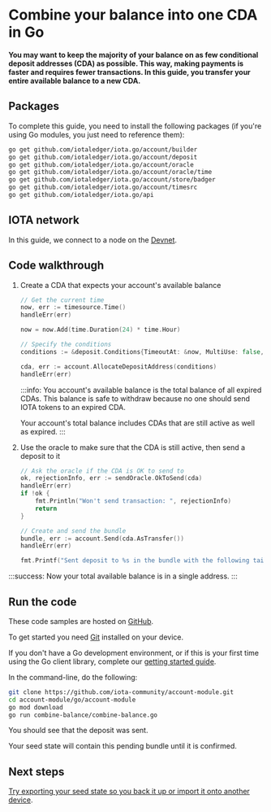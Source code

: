# Combine your balance into one CDA in Go

**You may want to keep the majority of your balance on as few conditional deposit addresses (CDA) as possible. This way, making payments is faster and requires fewer transactions. In this guide, you transfer your entire available balance to a new CDA.**

## Packages

To complete this guide, you need to install the following packages (if you're using Go modules, you just need to reference them):

```bash
go get github.com/iotaledger/iota.go/account/builder
go get github.com/iotaledger/iota.go/account/deposit
go get github.com/iotaledger/iota.go/account/oracle
go get github.com/iotaledger/iota.go/account/oracle/time
go get github.com/iotaledger/iota.go/account/store/badger
go get github.com/iotaledger/iota.go/account/timesrc
go get github.com/iotaledger/iota.go/api
```

## IOTA network

In this guide, we connect to a node on the [Devnet](root://getting-started/0.1/network/iota-networks.md#devnet).

## Code walkthrough

1. Create a CDA that expects your account's available balance

    ```go
    // Get the current time
    now, err := timesource.Time()
    handleErr(err)

    now = now.Add(time.Duration(24) * time.Hour)

    // Specify the conditions
    conditions := &deposit.Conditions{TimeoutAt: &now, MultiUse: false, ExpectedAmount: account.AvailableBalance() }

    cda, err := account.AllocateDepositAddress(conditions)
    handleErr(err)
    ```

    :::info:
    You account's available balance is the total balance of all expired CDAs. This balance is safe to withdraw because no one should send IOTA tokens to an expired CDA.

    Your account's total balance includes CDAs that are still active as well as expired.
    :::

2. Use the oracle to make sure that the CDA is still active, then send a deposit to it

    ```go
    // Ask the oracle if the CDA is OK to send to
	ok, rejectionInfo, err := sendOracle.OkToSend(cda)
	handleErr(err)
	if !ok {
		fmt.Println("Won't send transaction: ", rejectionInfo)
		return
	}

	// Create and send the bundle
	bundle, err := account.Send(cda.AsTransfer())
	handleErr(err)

	fmt.Printf("Sent deposit to %s in the bundle with the following tail transaction hash %s\n", cda.Address, bundle[len(bundle)-1].Hash)
    ```

:::success:
Now your total available balance is in a single address.
:::

## Run the code

These code samples are hosted on [GitHub](https://github.com/iota-community/account-module).

To get started you need [Git](https://git-scm.com/book/en/v2/Getting-Started-Installing-Git) installed on your device.

If you don't have a Go development environment, or if this is your first time using the Go client library, complete our [getting started guide](../../getting-started/go-quickstart.md).

In the command-line, do the following:

```bash
git clone https://github.com/iota-community/account-module.git
cd account-module/go/account-module
go mod download
go run combine-balance/combine-balance.go
```
You should see that the deposit was sent.

Your seed state will contain this pending bundle until it is confirmed.

## Next steps

[Try exporting your seed state so you back it up or import it onto another device](../go/export-seed-state.md).